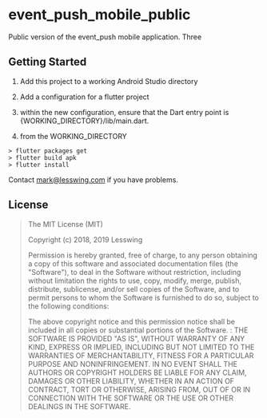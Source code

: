 
# event_push_mobile_public

Public version of the event_push mobile application.  Three 

## Getting Started

1) Add this project to a working Android Studio directory

2) Add a configuration for a flutter project

3) within the new configuration, ensure that the Dart entry point is {WORKING_DIRECTORY}/lib/main.dart.

4) from the WORKING_DIRECTORY

```
> flutter packages get
> flutter build apk
> flutter install
```

Contact mark@lesswing.com if you have problems.

## License

>The MIT License (MIT)
>
>Copyright (c) 2018, 2019 Lesswing 
>
>Permission is hereby granted, free of charge, to any person obtaining a copy 
>of this software and associated documentation files (the "Software"), to deal 
>in the Software without restriction, including without limitation the rights 
>to use, copy, modify, merge, publish, distribute, sublicense, and/or sell 
>copies of the Software, and to permit persons to whom the Software is 
>furnished to do so, subject to the following conditions:
>
>The above copyright notice and this permission notice shall be included in all
> copies or substantial portions of the Software.
:
>THE SOFTWARE IS PROVIDED "AS IS", WITHOUT WARRANTY OF ANY KIND, EXPRESS OR 
>IMPLIED, INCLUDING BUT NOT LIMITED TO THE WARRANTIES OF MERCHANTABILITY,
>FITNESS FOR A PARTICULAR PURPOSE AND NONINFRINGEMENT. IN NO EVENT SHALL THE 
>AUTHORS OR COPYRIGHT HOLDERS BE LIABLE FOR ANY CLAIM, DAMAGES OR OTHER 
>LIABILITY, WHETHER IN AN ACTION OF CONTRACT, TORT OR OTHERWISE, ARISING FROM, 
>OUT OF OR IN CONNECTION WITH THE SOFTWARE OR THE USE OR OTHER DEALINGS IN THE 
>SOFTWARE.

